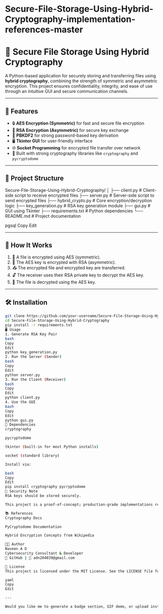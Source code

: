# Secure-File-Storage-Using-Hybrid-Cryptography-implementation-references-master
# 🔐 Secure File Storage Using Hybrid Cryptography

A Python-based application for securely storing and transferring files using **hybrid cryptography**, combining the strength of symmetric and asymmetric encryption. This project ensures confidentiality, integrity, and ease of use through an intuitive GUI and secure communication channels.

---

## 📌 Features

- 🔒 **AES Encryption (Symmetric)** for fast and secure file encryption
- 🔑 **RSA Encryption (Asymmetric)** for secure key exchange
- 🧠 **PBKDF2** for strong password-based key derivation
- 🖥️ **Tkinter GUI** for user-friendly interface
- 🌐 **Socket Programming** for encrypted file transfer over network
- 🧪 Built with strong cryptography libraries like `cryptography` and `pycryptodome`

---

## 📁 Project Structure

Secure-File-Storage-Using-Hybrid-Cryptography/
│
├── client.py # Client-side script to receive encrypted files
├── server.py # Server-side script to send encrypted files
├── hybrid_crypto.py # Core encryption/decryption logic
├── key_generation.py # RSA key generation module
├── gui.py # GUI using Tkinter
├── requirements.txt # Python dependencies
└── README.md # Project documentation

pgsql
Copy
Edit

---

## 🚀 How It Works

1. 🔐 A file is encrypted using AES (symmetric).
2. 🔑 The AES key is encrypted with RSA (asymmetric).
3. 📤 The encrypted file and encrypted key are transferred.
4. 🔓 The receiver uses their RSA private key to decrypt the AES key.
5. 📁 The file is decrypted using the AES key.

---

## 🛠️ Installation

```bash
git clone https://github.com/your-username/Secure-File-Storage-Using-Hybrid-Cryptography.git
cd Secure-File-Storage-Using-Hybrid-Cryptography
pip install -r requirements.txt
🖥️ Usage
1. Generate RSA Key Pair
bash
Copy
Edit
python key_generation.py
2. Run the Server (Sender)
bash
Copy
Edit
python server.py
3. Run the Client (Receiver)
bash
Copy
Edit
python client.py
4. Use the GUI
bash
Copy
Edit
python gui.py
🔧 Dependencies
cryptography

pycryptodome

tkinter (built-in for most Python installs)

socket (standard library)

Install via:

bash
Copy
Edit
pip install cryptography pycryptodome
🔐 Security Note
RSA keys should be stored securely.

This project is a proof-of-concept; production-grade implementations require additional measures (e.g., certificate validation, secure transport protocols like TLS).

📚 References
Cryptography Docs

PyCryptodome Documentation

Hybrid Encryption Concepts from Wikipedia

👨‍💻 Author
Naveen A D
Cybersecurity Consultant & Developer
🔗 GitHub | 📧 adn204039@gmail.com

🪪 License
This project is licensed under the MIT License. See the LICENSE file for more info.

yaml
Copy
Edit

---

Would you like me to generate a badge section, GIF demo, or upload instructions as well?
